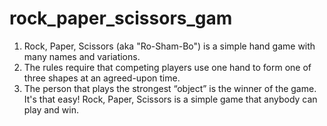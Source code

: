 # rock_paper_scissors_gam
1. Rock, Paper, Scissors (aka "Ro-Sham-Bo") is a simple hand game with many names and variations. 
2. The rules require that competing players use one hand to form one of three shapes at an agreed-upon time. 
3. The person that plays the strongest “object” is the winner of the game. 
It's that easy! Rock, Paper, Scissors is a simple game that anybody can play and win. 
